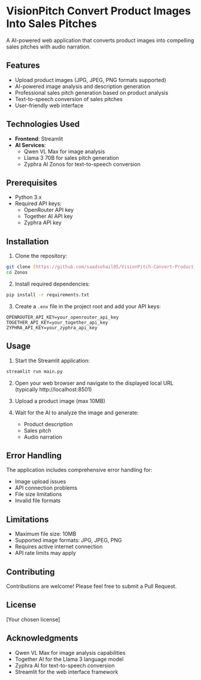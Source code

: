 # VisionPitch Convert Product Images Into Sales Pitches

A AI-powered web application that converts product images into compelling sales pitches with audio narration.

## Features

- Upload product images (JPG, JPEG, PNG formats supported)
- AI-powered image analysis and description generation
- Professional sales pitch generation based on product analysis
- Text-to-speech conversion of sales pitches
- User-friendly web interface

## Technologies Used

- **Frontend**: Streamlit
- **AI Services**:
  - Qwen VL Max for image analysis
  - Llama 3 70B for sales pitch generation
  - Zyphra AI Zonos for text-to-speech conversion

## Prerequisites

- Python 3.x
- Required API keys:
  - OpenRouter API key
  - Together AI API key
  - Zyphra API key

## Installation

1. Clone the repository:
```bash
git clone [https://github.com/saadsohail05/VisionPitch-Convert-Product-Images-Into-Sales-Pitches]
cd Zonos
```

2. Install required dependencies:
```bash
pip install -r requirements.txt
```

3. Create a `.env` file in the project root and add your API keys:
```
OPENROUTER_API_KEY=your_openrouter_api_key
TOGETHER_API_KEY=your_together_api_key
ZYPHRA_API_KEY=your_zyphra_api_key
```

## Usage

1. Start the Streamlit application:
```bash
streamlit run main.py
```

2. Open your web browser and navigate to the displayed local URL (typically http://localhost:8501)

3. Upload a product image (max 10MB)

4. Wait for the AI to analyze the image and generate:
   - Product description
   - Sales pitch
   - Audio narration

## Error Handling

The application includes comprehensive error handling for:
- Image upload issues
- API connection problems
- File size limitations
- Invalid file formats

## Limitations

- Maximum file size: 10MB
- Supported image formats: JPG, JPEG, PNG
- Requires active internet connection
- API rate limits may apply

## Contributing

Contributions are welcome! Please feel free to submit a Pull Request.

## License

[Your chosen license]

## Acknowledgments

- Qwen VL Max for image analysis capabilities
- Together AI for the Llama 3 language model
- Zyphra AI for text-to-speech conversion
- Streamlit for the web interface framework